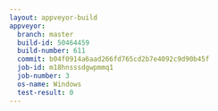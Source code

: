 ```yaml
---
layout: appveyor-build
appveyor:
  branch: master
  build-id: 50464459
  build-number: 611
  commit: b04f0914a6aad266fd765cd2b7e4092c9d90b45f
  job-id: m18hnsssdgwpmmq1
  job-number: 3
  os-name: Windows
  test-result: 0
---
```

